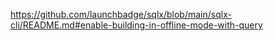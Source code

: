 https://github.com/launchbadge/sqlx/blob/main/sqlx-cli/README.md#enable-building-in-offline-mode-with-query


